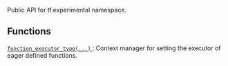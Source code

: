 Public API for tf.experimental namespace.



## Functions
[ `function_executor_type(...)` ](https://tensorflow.google.cn/api_docs/python/tf/experimental/function_executor_type): Context manager for setting the executor of eager defined functions.

